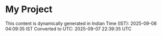 # My Project

This content is dynamically generated in Indian Time (IST): 2025-09-08 04:09:35 IST
Converted to UTC: 2025-09-07 22:39:35 UTC
